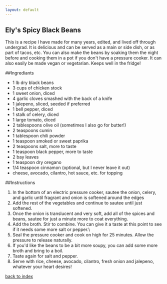 ```yaml
---
layout: default
---
```


<!---
This is a recipe I have made for many years, edited, and lived off through undergrad. It is delicious. You can also make the beans by soaking them the night before and cooking them in a pot if you don't have a pressure cooker.
-->


## Ely's Spicy Black Beans

This is a recipe I have made for many years, edited, and lived off through undergrad. It is delicious and can be served as a main or side dish, or as part of tacos, etc. You can also make the beans by soaking them the night before and cooking them in a pot if you don't have a pressure cooker. It can also easily be made vegan or vegetarian.
Keeps well in the fridge!

##Ingrediants
- 1 lb dry black beans
- 3 cups of chicken stock
- 1 sweet onion, diced
- 4 garlic cloves smashed with the back of a knife
- 1 jalepeno, sliced, seeded if preferred
- 1 bell pepper, diced
- 1 stalk of celery, diced
- 1 large tomato, diced
- 2 tablespoons olive oil (sometimes I also go for butter!)
- 2 teaspoons cumin
- 1 tablespoon chili powder
- 1 teaspoon smoked or sweet paprika
- 2 teaspoons salt, more to taste
- 1 teaspoon black pepper, more to taste
- 2 bay leaves
- 1 teaspoon dry oregano
- 1/4 teaspoon cinnamon (optional, but I never leave it out)
- cheese, avocado, cilantro, hot sauce, etc. for topping

##Instructions
1. In the bottom of an electric pressure cooker, sautee the onion, celery, and garlic until fragrant and onion is softened around the edges
2. Add the rest of the vegetables and continue to sautee until just softened.
3. Once the onion is translucent and very soft, add all of the spices and beans, sautee for just a minute more to coat everything.
4. Add the broth. Stir to combine. You can give it a taste at this point to see if it needs some more salt or pepper.\
5. Seal the pressure cooker and cook on high for 25 minutes. Allow the pressure to release naturally.
6. If you'd like the beans to be a bit more soupy, you can add some more broth and bring to a boil.
7. Taste again for salt and pepper.
8. Serve with rice, cheese, avocado, cilantro, fresh onion and jalepeno, whatever your heart desires!

[back to index](../)